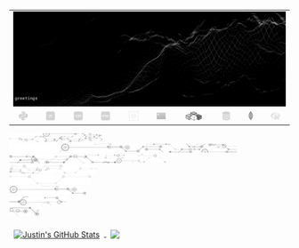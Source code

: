 <table align="center" border="0" cellspacing="0" cellpadding="0">
<tr>
  <td colspan="10" border="0" cellspacing="0" cellpadding="0" ><a href="https://wallpaperaccess.com/black-digital"><img src="quantized_relief_adjusted_with_sfmono.png" href="https://wallpaperaccess.com/black-digital"/></a></td>
</tr>
<tr>
  <td align="center"><a href="https://www.python.org/"><img src="python-16.png"/></a></td>
  <td align="center"><a href="https://developer.mozilla.org/en-US/docs/Web/JavaScript"><img src="js-16.png"/></a></td>
  <td align="center"><a href="https://developer.mozilla.org/en-US/docs/Web/CSS"><img src="css-16.png"/></a></td>
  <td align="center"><a href="https://developer.mozilla.org/en-US/docs/Web/HTML"><img src="html-16.png"/></a></td>
  <td align="center"><a href="https://www.tableau.com/"><img src="tableau-logo.png"/></a></td>
  <td align="center"><a href="https://www.zsh.org/"><img src="terminal-icon-16.png"/></a></td>
  <td align="center"><a href="https://docs.microsoft.com/en-us/office/vba"><img src="vba-logo.png"/></a></td>
  <td align="center"><a href="https://www.postgresql.org/"><img src="database-5-16.png"/></a></td>
  <td align="center"><a href="https://www.mongodb.com/"><img src="mongodb-logo.png"/></a></td>
  <td align="center"><a href="https://www.r-project.org/"><img src="r-programming-language.png"/></a></td>
</tr>
</table>

![neural-network-icon-12](neural_network_original_greyscale_02.png "this")<br>
![neural-network-icon-12](neural_network_original_greyscale_10.png "this this")<br>
![neural-network-icon-12](neural_network_original_greyscale_04.png "this this this")<br>
![neural-network-icon-12](neural_network_original_greyscale_11.png "this this this this")<br>
![neural-network-icon-12](neural_network_original_greyscale_06.png "this this this this this")<br>
![neural-network-icon-12](neural_network_original_greyscale_07.png "this this this this this this")<br>
![neural-network-icon-12](neural_network_original_greyscale_09.png "this this this this this this this")<br>
![neural-network-icon-12](neural_network_original_greyscale_08.png "this this this this this this this this")<br>

<a href="https://github.com/justineichelberger">
  <img align="center" style="margin:0.5rem" src="https://github-readme-stats.vercel.app/api?username=justineichelberger&show_icons=true&line_height=24&count_private=true&title_color=C0C0C0&text_color=C0C0C0&icon_color=C0C0C0&bg_color=0D1117" alt="Justin's GitHub Stats" />
</a>
<a href="https://github.com/justineichelberger">
  <img align="center" style="margin:0.5rem" src="https://github-readme-stats.vercel.app/api/top-langs/?username=justineichelberger&hide=html,css,Jupyter Notebook&title_color=C0C0C0&text_color=C0C0C0&icon_color=C0C0C0&bg_color=0D1117" />
</a>
